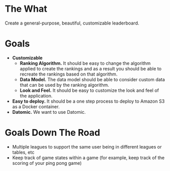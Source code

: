 # The What

Create a general-purpose, beautiful, customizable leaderboard.


# Goals

- **Customizable**
	- **Ranking Algorithm.** It should be easy to change the algorithm applied to create the rankings and as a result you should be able to recreate the rankings based on that algorithm.
	- **Data Model.** The data model should be able to consider custom data that can be used by the ranking algorithm.
	- **Look and Feel.** It should be easy to customize the look and feel of the application.
- **Easy to deploy.** It should be a one step process to deploy to Amazon S3 as a Docker container.
- **Datomic.** We want to use Datomic.

# Goals Down The Road

- Multiple leagues to support the same user being in different leagues or tables, etc
- Keep track of game states within a game (for example, keep track of the scoring of your ping pong game)
